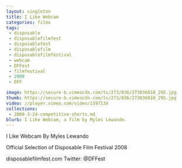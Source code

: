 ```yaml
---
layout: singleton
title: I Like Webcam
categories: films
tags:
 - disposable
 - disposablefilmfest
 - disposablefest
 - disposablefilm
 - disposablefilmfestival
 - webcam
 - DFFest
 - filmfestival
 - 2008
 - DFF

image: https://secure-b.vimeocdn.com/ts/273/036/273036818_295.jpg
thumb: https://secure-b.vimeocdn.com/ts/273/036/273036818_295.jpg
video: //player.vimeo.com/video/1397134
collections:
 - 2008-3-24-competitive-shorts.md
blurb: I Like Webcam, a film by Myles Lewando.
---
```


I Like Webcam
By Myles Lewando

Official Selection of Disposable Film Festival 2008

disposablefilmfest.com
Twitter: @DFFest